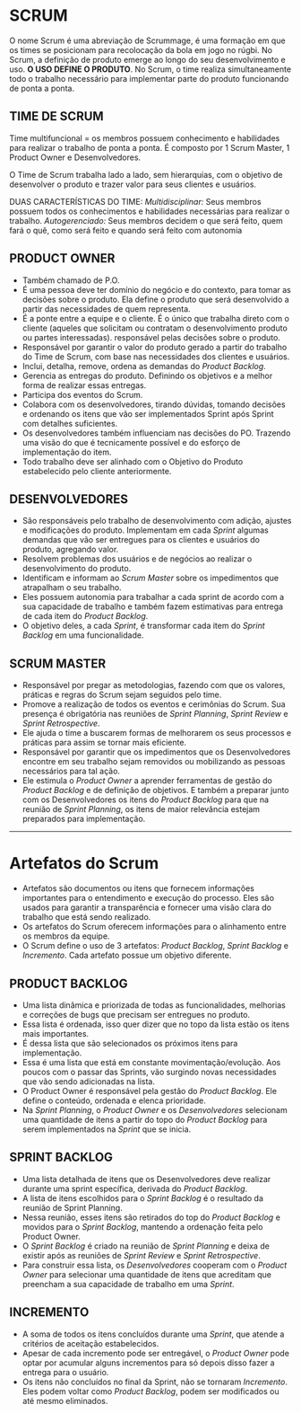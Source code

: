 # SCRUM
O nome Scrum é uma abreviação de Scrummage, é uma formação em que os times se posicionam para recolocação da bola em jogo no rúgbi.
No Scrum, a definição de produto emerge ao longo do seu desenvolvimento e uso. **O USO DEFINE O PRODUTO**.
No Scrum, o time realiza simultaneamente todo o trabalho necessário para implementar parte do produto funcionando de ponta a ponta.

## TIME DE SCRUM
Time multifuncional = os membros possuem conhecimento e habilidades para realizar o trabalho de ponta a ponta.
É composto por 1 Scrum Master, 1 Product Owner e Desenvolvedores.

O Time de Scrum trabalha lado a lado, sem hierarquias, com o objetivo de desenvolver o produto e trazer valor para seus clientes e usuários.

DUAS CARACTERÍSTICAS DO TIME:
_Multidisciplinar:_ Seus membros possuem todos os conhecimentos e habilidades necessárias para realizar o trabalho.
_Autogerenciado:_ Seus membros decidem o que será feito, quem fará o quê, como será feito e quando será feito com autonomia

## PRODUCT OWNER
- Também chamado de P.O.
- É uma pessoa deve ter domínio do negócio e do contexto, para tomar as decisões sobre o produto. Ela define o produto que será desenvolvido a partir das necessidades de quem representa.
- É a ponte entre a equipe e o cliente. É o único que trabalha direto com o cliente (aqueles que solicitam ou contratam o desenvolvimento produto ou partes interessadas). responsável pelas decisões sobre o produto.
- Responsável por garantir o valor do produto gerado a partir do trabalho do Time de Scrum, com base nas necessidades dos clientes e usuários.
- Inclui, detalha, remove, ordena as demandas do _Product Backlog_.
- Gerencia as entregas do produto. Definindo os objetivos e a melhor forma de realizar essas entregas.
- Participa dos eventos do Scrum.
- Colabora com os desenvolvedores, tirando dúvidas, tomando decisões e ordenando os itens que vão ser implementados Sprint após Sprint com detalhes suficientes.
- Os desenvolvedores também influenciam nas decisões do PO. Trazendo uma visão do que é tecnicamente possível e do esforço de implementação do item.
- Todo trabalho deve ser alinhado com o Objetivo do Produto estabelecido pelo cliente anteriormente.

## DESENVOLVEDORES
- São responsáveis pelo trabalho de desenvolvimento com adição, ajustes e modificações do produto. Implementam em cada _Sprint_ algumas demandas que vão ser entregues para os clientes e usuários do produto, agregando valor.
- Resolvem problemas dos usuários e de negócios ao realizar o desenvolvimento do produto.
- Identificam e informam ao _Scrum Master_ sobre os impedimentos que atrapalham o seu trabalho.
- Eles possuem autonomia para trabalhar a cada sprint de acordo com a sua capacidade de trabalho e também fazem estimativas para entrega de cada item do _Product Backlog_.
- O objetivo deles, a cada _Sprint_, é transformar cada item do _Sprint Backlog_ em uma funcionalidade.

## SCRUM MASTER
- Responsável por pregar as metodologias, fazendo com que os valores, práticas e regras do Scrum sejam seguidos pelo time.
- Promove a realização de todos os eventos e cerimônias do Scrum. Sua presença é obrigatória nas reuniões de _Sprint Planning_, _Sprint Review_ e _Sprint Retrospective_.
- Ele ajuda o time a buscarem formas de melhorarem os seus processos e práticas para assim se tornar mais eficiente.
- Responsável por garantir que os impedimentos que os Desenvolvedores encontre em seu trabalho sejam removidos ou mobilizando as pessoas necessários para tal ação.
- Ele estimula o _Product Owner_ a aprender ferramentas de gestão do _Product Backlog_ e de definição de objetivos.
  E também a preparar junto com os Desenvolvedores os itens do _Product Backlog_ para que na reunião de _Sprint Planning_, os itens de maior relevância estejam preparados para implementação.

---
# Artefatos do Scrum
- Artefatos são documentos ou itens que fornecem informações importantes para o entendimento e execução do processo. 
  Eles são usados para garantir a transparência e fornecer uma visão clara do trabalho que está sendo realizado.
- Os artefatos do Scrum oferecem informações para o alinhamento entre os membros da equipe.
- O Scrum define o uso de 3 artefatos: _Product Backlog_, _Sprint Backlog_ e _Incremento_. Cada artefato possue um objetivo diferente.

## PRODUCT BACKLOG
- Uma lista dinâmica e priorizada de todas as funcionalidades, melhorias e correções de bugs que precisam ser entregues no produto.
- Essa lista é ordenada, isso quer dizer que no topo da lista estão os itens mais importantes.
- É dessa lista que são selecionados os próximos itens para implementação.
- Essa é uma lista que está em constante movimentação/evolução. Aos poucos com o passar das Sprints, vão surgindo novas necessidades que vão sendo adicionadas na lista.
- O Product Owner é responsável pela gestão do _Product Backlog_. Ele define o conteúdo, ordenada e elenca prioridade.
- Na *Sprint Planning*, o *Product Owner* e os *Desenvolvedores* selecionam uma quantidade de itens a partir do topo do *Product Backlog* para serem implementados na *Sprint* que se inicia.

## SPRINT BACKLOG
- Uma lista detalhada de itens que os Desenvolvedores deve realizar durante uma sprint específica, derivada do *Product Backlog*.
- A lista de itens escolhidos para o *Sprint Backlog* é o resultado da reunião de Sprint Planning.
- Nessa reunião, esses itens são retirados do top do *Product Backlog* e movidos para o *Sprint Backlog*, mantendo a ordenação feita pelo Product Owner.
- O *Sprint Backlog* é criado na reunião de *Sprint Planning* e deixa de existir após as reuniões de *Sprint Review* e *Sprint Retrospective*.
- Para construir essa lista, os *Desenvolvedores* cooperam com o *Product Owner* para selecionar uma quantidade de itens que acreditam que preencham a sua capacidade de trabalho em uma *Sprint*.

## INCREMENTO
- A soma de todos os itens concluídos durante uma *Sprint*, que atende a critérios de aceitação estabelecidos.
- Apesar de cada incremento pode ser entregável, o *Product Owner* pode optar por acumular alguns incrementos para só depois disso fazer a entrega para o usuário.
- Os itens não concluídos no final da Sprint, não se tornaram *Incremento*. Eles podem voltar como *Product Backlog*, podem ser modificados ou até mesmo eliminados.

